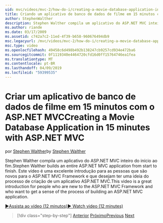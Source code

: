 ```yaml
---
uid: mvc/videos/mvc-2/how-do-i/creating-a-movie-database-application-in-15-minutes-with-aspnet-mvc
title: Criando um aplicativo de banco de dados de filme em 15 minutos com o ASP.NET MVC | Microsoft Docs
author: StephenWalther
description: Stephen Walther compila um aplicativo do ASP.NET MVC inteiro do início ao fim. Este vídeo é uma excelente introdução para as pessoas que são novas para o F. MVC do ASP.NET...
ms.author: riande
ms.date: 03/17/2009
ms.assetid: c742a7c2-11ed-4f39-b658-960676494db9
msc.legacyurl: /mvc/videos/mvc-2/how-do-i/creating-a-movie-database-application-in-15-minutes-with-aspnet-mvc
msc.type: video
ms.openlocfilehash: 49458c6d498b492b138247cb9257cd934e472ba6
ms.sourcegitcommit: 0f1119340e4464720cfd16d0ff15764746ea1fea
ms.translationtype: MT
ms.contentlocale: pt-BR
ms.lasthandoff: 04/09/2019
ms.locfileid: "59399535"
---
```

# <a name="creating-a-movie-database-application-in-15-minutes-with-aspnet-mvc"></a><span data-ttu-id="67a5a-104">Criar um aplicativo de banco de dados de filme em 15 minutos com o ASP.NET MVC</span><span class="sxs-lookup"><span data-stu-id="67a5a-104">Creating a Movie Database Application in 15 minutes with ASP.NET MVC</span></span>

<span data-ttu-id="67a5a-105">por [Stephen Walther](https://github.com/StephenWalther)</span><span class="sxs-lookup"><span data-stu-id="67a5a-105">by [Stephen Walther](https://github.com/StephenWalther)</span></span>

<span data-ttu-id="67a5a-106">Stephen Walther compila um aplicativo do ASP.NET MVC inteiro do início ao fim.</span><span class="sxs-lookup"><span data-stu-id="67a5a-106">Stephen Walther builds an entire ASP.NET MVC application from start to finish.</span></span> <span data-ttu-id="67a5a-107">Este vídeo é uma excelente introdução para as pessoas que são novos para o ASP.NET MVC Framework e que desejam ter uma ideia do processo de criação de um aplicativo ASP.NET MVC.</span><span class="sxs-lookup"><span data-stu-id="67a5a-107">This video is a great introduction for people who are new to the ASP.NET MVC Framework and who want to get a sense of the process of building an ASP.NET MVC application.</span></span>

[<span data-ttu-id="67a5a-108">&#9654;Assista ao vídeo (12 minutos)</span><span class="sxs-lookup"><span data-stu-id="67a5a-108">&#9654; Watch video (12 minutes)</span></span>](https://channel9.msdn.com/Blogs/ASP-NET-Site-Videos/creating-a-movie-database-application-in-15-minutes-with-aspnet-mvc)

> [!div class="step-by-step"]
> <span data-ttu-id="67a5a-109">[Anterior](creating-a-tasklist-application-with-aspnet-mvc.md)
> [Próximo](understanding-models-views-and-controllers.md)</span><span class="sxs-lookup"><span data-stu-id="67a5a-109">[Previous](creating-a-tasklist-application-with-aspnet-mvc.md)
[Next](understanding-models-views-and-controllers.md)</span></span>

